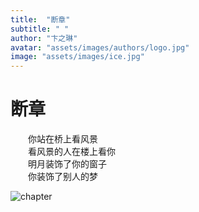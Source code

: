 ```yaml
---
title:  "断章"
subtitle: " "
author: "卞之琳"
avatar: "assets/images/authors/logo.jpg"
image: "assets/images/ice.jpg"
---
```


# 断章     
　　你站在桥上看风景    
　　看风景的人在楼上看你    
　　明月装饰了你的窗子    
　　你装饰了别人的梦   
  
  
  ![chapter](https://media4.giphy.com/media/SCepdLS6QaoeT5Gvs1/200w.webp?cid=ecf05e478bve98xo15w5rzf8awpoxdsu6423sfvb5uid22tv&rid=200w.webp&ct=g)
